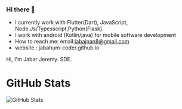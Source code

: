 ### Hi there 👋

- I currently work with Flutter(Dart), JavaScript, Node.Js/Typesscript,Python(Flask).
- I work with android (Kotlin/java) for mobile software development
- How to reach me:  email:jabajnan8@gmail.com
- website : jabahum-coder.github.io


<p>Hi, I'm Jabar Jeremy. SDE.

<!-- <p><a href="https://www.twitter.com/theindianappguy"><img src="https://img.shields.io/badge/twitter-%231DA1F2.svg?&style=for-the-badge&logo=twitter&logoColor=white" 
height=25></a> <a href="https://www.linkedin.com/in/lamsanskar/"><img src="https://img.shields.io/badge/linkedin-%230077B5.svg?&style=for-the-badge&logo=linkedin&logoColor=white" height=25></a> <a href="https://www.instagram.com/indianappguy/"><img src="https://img.shields.io/badge/instagram-%23E4405F.svg?&style=for-the-badge&logo=instagram&logoColor=white" 
height=25></a> <a href="https://medium.com/@theindianappguy"><img src="https://img.shields.io/badge/medium-%2312100E.svg?&style=for-the-badge&logo=medium&logoColor=white" height=25></a> </p> -->

<h1>GitHub Stats</h1>
<p><img src="https://github-readme-stats.vercel.app/api?username=jabahum&amp;show_icons=true" alt="GitHub Stats"></p>
